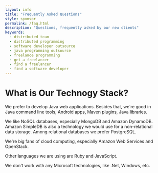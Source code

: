 ```yaml
---
layout: info
title: "Frequently Asked Questions"
style: sponsor
permalink: /faq.html
description: "Questions, frequently asked by our new clients"
keywords:
  - distributed team
  - distributed programming
  - software developer outsource
  - java programming outsource
  - freelance programming
  - get a freelancer
  - find a freelancer
  - find a software developer
---
```


# What is Our Technogy Stack?

We prefer to develop Java web applications. Besides that,
we're good in Java command line tools, Android apps, Maven plugins,
Java libraries.

We like NoSQL databases, especially MongoDB and Amazon DynamoDB.
Amazon SimpleDB is also a technology we would use for a non-relational
data storage. Among relational databases we prefer PostgreSQL.

We're big fans of cloud computing, especially Amazon Web Services
and OpenStack.

Other languages we are using are Ruby and JavaScript.

We don't work with any Microsoft technologies, like .Net, Windows, etc.
